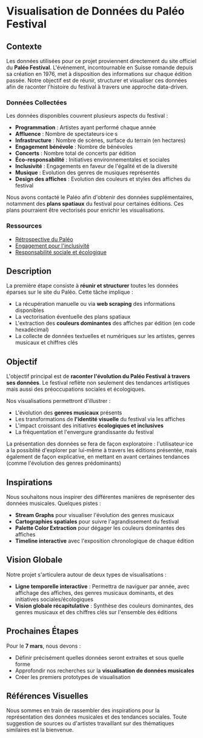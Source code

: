 # Visualisation de Données du Paléo Festival

## Contexte

Les données utilisées pour ce projet proviennent directement du site officiel du **Paléo Festival**. L'événement, incontournable en Suisse romande depuis sa création en 1976, met à disposition des informations sur chaque édition passée. Notre objectif est de réunir, structurer et visualiser ces données afin de raconter l'histoire du festival à travers une approche data-driven.

### Données Collectées

Les données disponibles couvrent plusieurs aspects du festival :

- **Programmation** : Artistes ayant performé chaque année
- **Affluence** : Nombre de spectateurs·ice·s
- **Infrastructure** : Nombre de scènes, surface du terrain (en hectares)
- **Engagement bénévole** : Nombre de bénévoles
- **Concerts** : Nombre total de concerts par édition
- **Éco-responsabilité** : Initiatives environnementales et sociales
- **Inclusivité** : Engagements en faveur de l'égalité et de la diversité
- **Musique** : Evolution des genres de musiques représentés
- **Design des affiches** : Evolution des couleurs et styles des affiches du festival

Nous avons contacté le Paléo afin d'obtenir des données supplémentaires, notamment des **plans spatiaux** du festival pour certaines éditions. Ces plans pourraient être vectorisés pour enrichir les visualisations.

### Ressources

- [Rétrospective du Paléo](https://yeah.paleo.ch/fr/histoire)
- [Engagement pour l'inclusivité](https://yeah.paleo.ch/fr/award-agf)
- [Responsabilité sociale et écologique](https://yeah.paleo.ch/fr/a-propos)

## Description

La première étape consiste à **réunir et structurer** toutes les données éparses sur le site du Paléo. Cette tâche implique :

- La récupération manuelle ou via **web scraping** des informations disponibles
- La vectorisation éventuelle des plans spatiaux
- L'extraction des **couleurs dominantes** des affiches par édition (en code hexadécimal)
- La collecte de données textuelles et numériques sur les artistes, genres musicaux et chiffres clés

## Objectif

L'objectif principal est de **raconter l'évolution du Paléo Festival à travers ses données**. Le festival reflète non seulement des tendances artistiques mais aussi des préoccupations sociales et écologiques.

Nos visualisations permettront d'illustrer :

- L'évolution des **genres musicaux** présents
- Les transformations de **l'identité visuelle** du festival via les affiches
- L'impact croissant des initiatives **écologiques et inclusives**
- La fréquentation et l'envergure grandissante du festival

La présentation des données se fera de façon exploratoire : l'utilisateur·ice a la possiblité d'explorer par lui-même à travers les éditions présentée, mais également de façon explicative, en mettant en avant certaines tendances (comme l'évolution des genres prédominants)

## Inspirations

Nous souhaitons nous inspirer des différentes manières de représenter des données musicales. Quelques pistes :

- **Stream Graphs** pour visualiser l'évolution des genres musicaux
- **Cartographies spatiales** pour suivre l'agrandissement du festival
- **Palette Color Extraction** pour dégager les couleurs dominantes des affiches
- **Timeline interactive** avec l'exposition chronologique de chaque édition

## Vision Globale

Notre projet s'articulera autour de deux types de visualisations :

- **Ligne temporelle interactive** : Permettra de naviguer par année, avec affichage des affiches, des genres musicaux dominants, et des initiatives sociales/écologiques
- **Vision globale récapitulative** : Synthèse des couleurs dominantes, des genres musicaux et des chiffres clés sur l'ensemble des éditions

## Prochaines Étapes

Pour le **7 mars**, nous devons :

- Définir précisément quelles données seront extraites et sous quelle forme
- Approfondir nos recherches sur la **visualisation de données musicales**
- Créer les premiers prototypes de visualisation

## Références Visuelles

Nous sommes en train de rassembler des inspirations pour la représentation des données musicales et des tendances sociales. Toute suggestion de sources ou d'artistes travaillant sur des thématiques similaires est la bienvenue.
